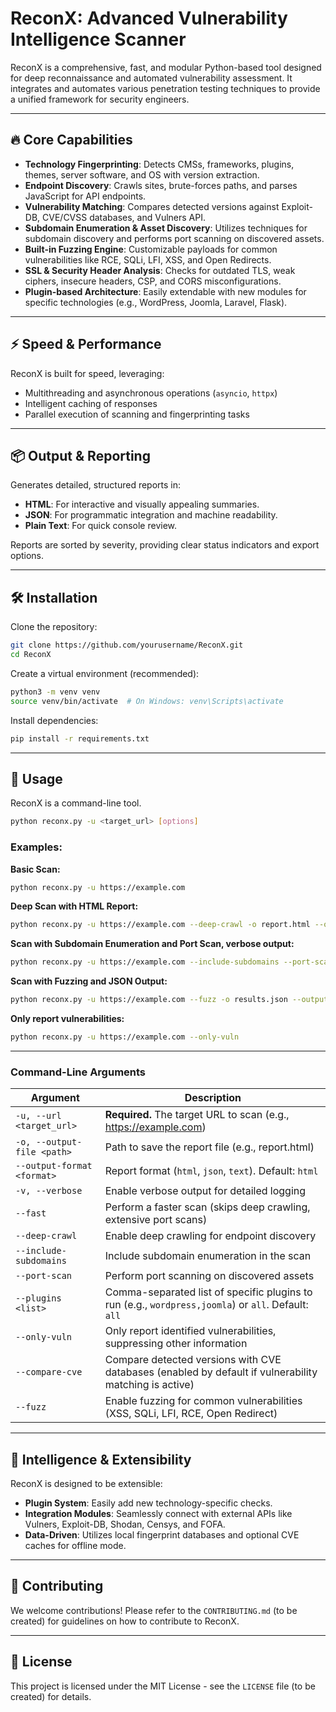 # ReconX: Advanced Vulnerability Intelligence Scanner

ReconX is a comprehensive, fast, and modular Python-based tool designed for deep reconnaissance and automated vulnerability assessment. It integrates and automates various penetration testing techniques to provide a unified framework for security engineers.

---

## 🔥 Core Capabilities

- **Technology Fingerprinting**: Detects CMSs, frameworks, plugins, themes, server software, and OS with version extraction.
- **Endpoint Discovery**: Crawls sites, brute-forces paths, and parses JavaScript for API endpoints.
- **Vulnerability Matching**: Compares detected versions against Exploit-DB, CVE/CVSS databases, and Vulners API.
- **Subdomain Enumeration & Asset Discovery**: Utilizes techniques for subdomain discovery and performs port scanning on discovered assets.
- **Built-in Fuzzing Engine**: Customizable payloads for common vulnerabilities like RCE, SQLi, LFI, XSS, and Open Redirects.
- **SSL & Security Header Analysis**: Checks for outdated TLS, weak ciphers, insecure headers, CSP, and CORS misconfigurations.
- **Plugin-based Architecture**: Easily extendable with new modules for specific technologies (e.g., WordPress, Joomla, Laravel, Flask).

---

## ⚡ Speed & Performance

ReconX is built for speed, leveraging:

- Multithreading and asynchronous operations (`asyncio`, `httpx`)
- Intelligent caching of responses
- Parallel execution of scanning and fingerprinting tasks

---

## 📦 Output & Reporting

Generates detailed, structured reports in:

- **HTML**: For interactive and visually appealing summaries.
- **JSON**: For programmatic integration and machine readability.
- **Plain Text**: For quick console review.

Reports are sorted by severity, providing clear status indicators and export options.

---

## 🛠️ Installation

Clone the repository:

```bash
git clone https://github.com/yourusername/ReconX.git
cd ReconX
```

Create a virtual environment (recommended):

```bash
python3 -m venv venv
source venv/bin/activate  # On Windows: venv\Scripts\activate
```

Install dependencies:

```bash
pip install -r requirements.txt
```

---

## 🧪 Usage

ReconX is a command-line tool.

```bash
python reconx.py -u <target_url> [options]
```

### Examples:

**Basic Scan:**

```bash
python reconx.py -u https://example.com
```

**Deep Scan with HTML Report:**

```bash
python reconx.py -u https://example.com --deep-crawl -o report.html --output-format html
```

**Scan with Subdomain Enumeration and Port Scan, verbose output:**

```bash
python reconx.py -u https://example.com --include-subdomains --port-scan -v
```

**Scan with Fuzzing and JSON Output:**

```bash
python reconx.py -u https://example.com --fuzz -o results.json --output-format json
```

**Only report vulnerabilities:**

```bash
python reconx.py -u https://example.com --only-vuln
```

---

### Command-Line Arguments

| Argument | Description |
|----------|-------------|
| `-u, --url <target_url>` | **Required.** The target URL to scan (e.g., https://example.com) |
| `-o, --output-file <path>` | Path to save the report file (e.g., report.html) |
| `--output-format <format>` | Report format (`html`, `json`, `text`). Default: `html` |
| `-v, --verbose` | Enable verbose output for detailed logging |
| `--fast` | Perform a faster scan (skips deep crawling, extensive port scans) |
| `--deep-crawl` | Enable deep crawling for endpoint discovery |
| `--include-subdomains` | Include subdomain enumeration in the scan |
| `--port-scan` | Perform port scanning on discovered assets |
| `--plugins <list>` | Comma-separated list of specific plugins to run (e.g., `wordpress,joomla`) or `all`. Default: `all` |
| `--only-vuln` | Only report identified vulnerabilities, suppressing other information |
| `--compare-cve` | Compare detected versions with CVE databases (enabled by default if vulnerability matching is active) |
| `--fuzz` | Enable fuzzing for common vulnerabilities (XSS, SQLi, LFI, RCE, Open Redirect) |

---

## 🧠 Intelligence & Extensibility

ReconX is designed to be extensible:

- **Plugin System**: Easily add new technology-specific checks.
- **Integration Modules**: Seamlessly connect with external APIs like Vulners, Exploit-DB, Shodan, Censys, and FOFA.
- **Data-Driven**: Utilizes local fingerprint databases and optional CVE caches for offline mode.

---

## 🤝 Contributing

We welcome contributions! Please refer to the `CONTRIBUTING.md` (to be created) for guidelines on how to contribute to ReconX.

---

## 📄 License

This project is licensed under the MIT License - see the `LICENSE` file (to be created) for details.
